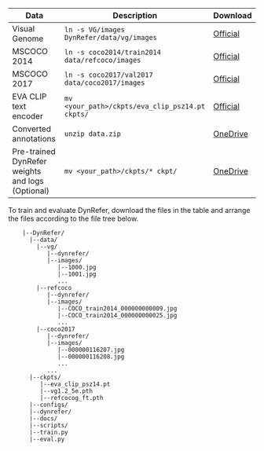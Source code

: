  | Data                        | Description                                                               | Download                                                                |
  | -------------------------------------- | ---------------------------------------------------------------------- | --------------------------------------------------------------------- |
  | Visual Genome  | `ln -s VG/images DynRefer/data/vg/images`  | [Official](https://homes.cs.washington.edu/~ranjay/visualgenome/api.html)   
| MSCOCO 2014 | `ln -s coco2014/train2014 data/refcoco/images`       | [Official](https://cocodataset.org/#home) |
| MSCOCO 2017 | `ln -s coco2017/val2017 data/coco2017/images`       | [Official](https://cocodataset.org/#home) |
| EVA CLIP text encoder | `mv <your_path>/ckpts/eva_clip_psz14.pt ckpts/` | [Official](https://huggingface.co/BAAI/EVA/blob/main/eva_clip_psz14.pt) |
| Converted annotations | `unzip data.zip` | [OneDrive](https://mailsucasaccn-my.sharepoint.com/:f:/g/personal/zhaoyuzhong20_mails_ucas_ac_cn/EkLua8BRCwRKq_DE8r9SGYABZWrTS1Rr8VXJNMX5FMHa6Q?e=FX4Tgn) |
| Pre-trained DynRefer weights and logs (Optional) | `mv <your_path>/ckpts/* ckpt/` | [OneDrive](https://mailsucasaccn-my.sharepoint.com/:f:/g/personal/zhaoyuzhong20_mails_ucas_ac_cn/EkLua8BRCwRKq_DE8r9SGYABZWrTS1Rr8VXJNMX5FMHa6Q?e=FX4Tgn) |


To train and evaluate DynRefer, download the files in the table and arrange the files according to the file tree below.

```text
    |--DynRefer/
      |--data/
        |--vg/
           |--dynrefer/
           |--images/
              |--1000.jpg
              |--1001.jpg
              ...
        |--refcoco
           |--dynrefer/
           |--images/
              |--COCO_train2014_000000000009.jpg
              |--COCO_train2014_000000000025.jpg
              ...
        |--coco2017
           |--dynrefer/
           |--images/
              |--000000116207.jpg
              |--000000116208.jpg
              ...
           ...
      |--ckpts/
         |--eva_clip_psz14.pt
         |--vg1.2_5e.pth
         |--refcocog_ft.pth
      |--configs/
      |--dynrefer/
      |--docs/
      |--scripts/
      |--train.py
      |--eval.py
```
